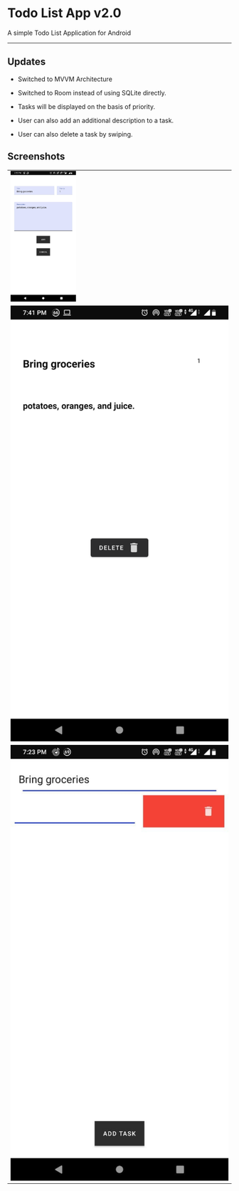 # Todo List App v2.0

A simple Todo List Application for Android

___

## Updates

* Switched to MVVM Architecture

* Switched to Room instead of using SQLite directly.

* Tasks will be displayed on the basis of priority.

* User can also add an additional description to a task.

* User can also delete a task by swiping.


## Screenshots


<table>
  <tr>
    <td><img src="https://github.com/sreshtha10/TodoList_App/blob/version2/screenshots/s2.jpg" width= 30% height = 30% ></td>
  
  </tr>
    <tr>
    <td><img src="https://github.com/sreshtha10/TodoList_App/blob/version2/screenshots/s1.png"></td>
  </tr>
    <tr>
    <td><img src="https://github.com/sreshtha10/TodoList_App/blob/version2/screenshots/s3.jpg" ></td>
  </tr>

 </table>


